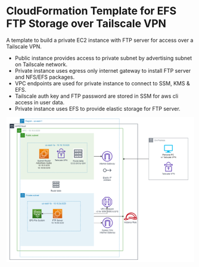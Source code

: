 # CloudFormation Template for EFS FTP Storage over Tailscale VPN
A template to build a private EC2 instance with FTP server for access over a Tailscale VPN.
- Public instance provides access to private subnet by advertising subnet on Tailscale network.
- Private instance uses egress only internet gateway to install FTP server and NFS/EFS packages.
- VPC endpoints are used for private instance to connect to SSM, KMS & EFS.
- Tailscale auth key and FTP password are stored in SSM for aws cli access in user data.
- Private instance uses EFS to provide elastic storage for FTP server.

![AWS Diagram](/aws_tailscale_router.png?raw=true "AWS Diagram")